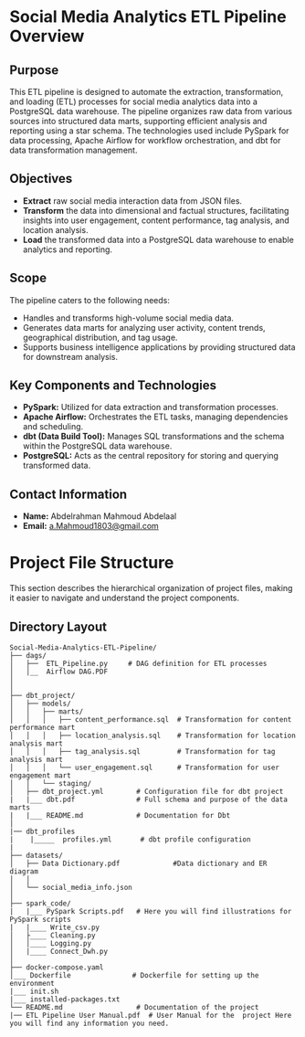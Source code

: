 # Social Media Analytics ETL Pipeline Overview

## Purpose
This ETL pipeline is designed to automate the extraction, transformation, and loading (ETL) processes for social media analytics data into a PostgreSQL data warehouse. The pipeline organizes raw data from various sources into structured data marts, supporting efficient analysis and reporting using a star schema. The technologies used include PySpark for data processing, Apache Airflow for workflow orchestration, and dbt for data transformation management.

## Objectives
- **Extract** raw social media interaction data from JSON files.
- **Transform** the data into dimensional and factual structures, facilitating insights into user engagement, content performance, tag analysis, and location analysis.
- **Load** the transformed data into a PostgreSQL data warehouse to enable analytics and reporting.

## Scope
The pipeline caters to the following needs:
- Handles and transforms high-volume social media data.
- Generates data marts for analyzing user activity, content trends, geographical distribution, and tag usage.
- Supports business intelligence applications by providing structured data for downstream analysis.

## Key Components and Technologies
- **PySpark:** Utilized for data extraction and transformation processes.
- **Apache Airflow:** Orchestrates the ETL tasks, managing dependencies and scheduling.
- **dbt (Data Build Tool):** Manages SQL transformations and the schema within the PostgreSQL data warehouse.
- **PostgreSQL:** Acts as the central repository for storing and querying transformed data.

## Contact Information
- **Name:** Abdelrahman Mahmoud Abdelaal
- **Email:** [a.Mahmoud1803@gmail.com](mailto:a.Mahmoud1803@gmail.com)

# Project File Structure

This section describes the hierarchical organization of project files, making it easier to navigate and understand the project components.

## Directory Layout

```plaintext
Social-Media-Analytics-ETL-Pipeline/
├── dags/
│   ├──  ETL_Pipeline.py     # DAG definition for ETL processes
│   │__  Airflow DAG.PDF        
│   
│       
├── dbt_project/
│   ├── models/
│   │   ├── marts/
│   │   │   ├── content_performance.sql  # Transformation for content performance mart
│   │   │   ├── location_analysis.sql    # Transformation for location analysis mart
│   │   │   ├── tag_analysis.sql         # Transformation for tag analysis mart
│   │   │   └── user_engagement.sql      # Transformation for user engagement mart
│   │   └── staging/
│   ├── dbt_project.yml        # Configuration file for dbt project
|   |___ dbt.pdf               # Full schema and purpose of the data marts
|   |___ README.md             # Documentation for Dbt
│
|── dbt_profiles
|    |_____  profiles.yml       # dbt profile configuration
|
├── datasets/
│   ├── Data Dictionary.pdf             #Data dictionary and ER diagram
│   │   
│   └── social_media_info.json
│       
├── spark_code/
|   |___ PySpark Scripts.pdf   # Here you will find illustrations for PySpark scripts
|   |____ Write_csv.py
│   ├____ Cleaning.py
│   │____ Logging.py      
│   |____ Connect_Dwh.py
│       
├── docker-compose.yaml
│___ Dockerfile               # Dockerfile for setting up the environment
|___ init.sh
|___ installed-packages.txt             
└── README.md                  # Documentation of the project
|── ETL Pipeline User Manual.pdf  # User Manual for the  project Here you will find any information you need.
